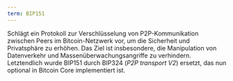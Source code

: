 ```yaml
---
term: BIP151
---
```


Schlägt ein Protokoll zur Verschlüsselung von P2P-Kommunikation zwischen Peers im Bitcoin-Netzwerk vor, um die Sicherheit und Privatsphäre zu erhöhen. Das Ziel ist insbesondere, die Manipulation von Datenverkehr und Massenüberwachungsangriffe zu verhindern. Letztendlich wurde BIP151 durch BIP324 (*P2P transport V2*) ersetzt, das nun optional in Bitcoin Core implementiert ist.